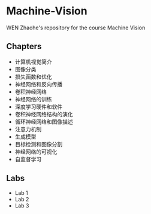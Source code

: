 # Machine-Vision
WEN Zhaohe's repository for the course Machine Vision

## Chapters
- 计算机视觉简介
- 图像分类
- 损失函数和优化
- 神经网络和反向传播
- 卷积神经网络
- 神经网络的训练
- 深度学习硬件和软件
- 卷积神经网络结构的演化
- 循环神经网络和图像描述
- 注意力机制
- 生成模型
- 目标检测和图像分割
- 神经网络的可视化
- 自监督学习

## Labs
- Lab 1
- Lab 2
- Lab 3
